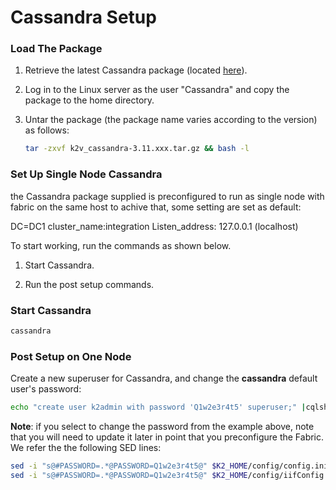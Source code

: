 # Cassandra Setup

### Load The Package 

1. Retrieve the latest Cassandra package (located [here](https://download.k2view.com/index.php/s/dMH2PWuIErPFszK)).

2. Log in to the Linux server as the user "Cassandra" and copy the package to the home directory.

3. Untar the package (the package name varies according to the version) as follows:

   ~~~bash
   tar -zxvf k2v_cassandra-3.11.xxx.tar.gz && bash -l
   ~~~


### Set Up Single Node Cassandra

the Cassandra package supplied is preconfigured to run as single node with fabric on the same host
to achive that, some setting are set as default:

DC=DC1
cluster_name:integration
Listen_address: 127.0.0.1 (localhost)

To start working, run the commands as shown below.

1.  Start Cassandra.

2.  Run the post setup commands.

### Start Cassandra

~~~bash
cassandra
~~~

### Post Setup on One Node

Create a new superuser for Cassandra, and change the **cassandra** default user's password:

~~~bash
echo "create user k2admin with password 'Q1w2e3r4t5' superuser;" |cqlsh -u cassandra -p cassandra
~~~

**Note**: if you select to change the password from the example above, note that you will need to update it later in point that you preconfigure the Fabric. We refer the the following SED lines:


~~~bash
sed -i "s@#PASSWORD=.*@PASSWORD=Q1w2e3r4t5@" $K2_HOME/config/config.ini
sed -i "s@#PASSWORD=.*@PASSWORD=Q1w2e3r4t5@" $K2_HOME/config/iifConfig.ini
~~~

## 
